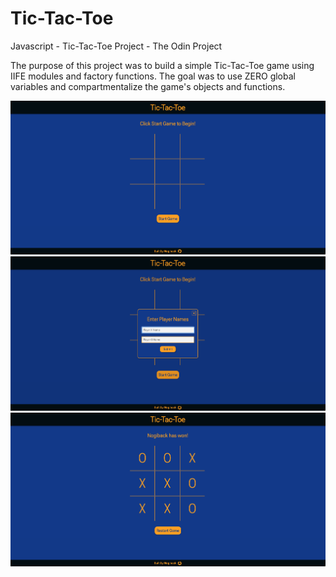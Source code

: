# Tic-Tac-Toe
Javascript - Tic-Tac-Toe Project - The Odin Project

The purpose of this project was to build a simple Tic-Tac-Toe game using IIFE modules and factory functions. The goal was to use ZERO global variables and compartmentalize the game's objects and functions. 

![Screenshot1](./images/Screenshot%202023-09-07%20at%201.22.52%20PM.png)
![Screenshot2](./images/Screenshot%202023-09-07%20at%201.23.07%20PM.png)
![Screenshot3](./images/Screenshot%202023-09-07%20at%201.23.39%20PM.png)
